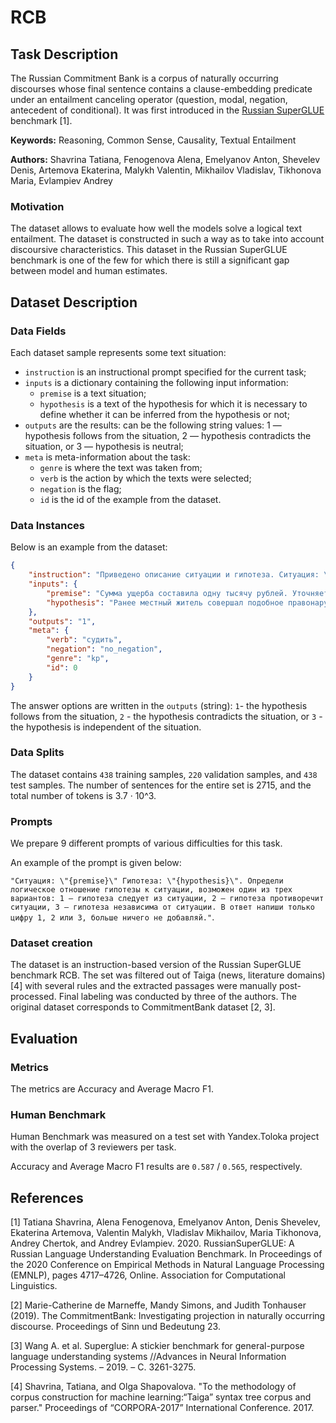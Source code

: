 # **RCB**

## Task Description

The Russian Commitment Bank is a corpus of naturally occurring discourses whose final sentence contains a clause-embedding predicate under an entailment canceling operator (question, modal, negation, antecedent of conditional). It was first introduced in the [Russian SuperGLUE](https://russiansuperglue.com/tasks/task_info/RCB) benchmark [1].

**Keywords:** Reasoning, Common Sense, Causality, Textual Entailment

**Authors:** Shavrina Tatiana, Fenogenova Alena, Emelyanov Anton, Shevelev Denis, Artemova Ekaterina, Malykh Valentin, Mikhailov Vladislav, Tikhonova Maria, Evlampiev Andrey

### Motivation

The dataset allows to evaluate how well the models solve a logical text entailment. The dataset is constructed in such a way as to take into account discoursive characteristics. This dataset in the Russian SuperGLUE benchmark is one of the few for which there is still a significant gap between model and human estimates.

## Dataset Description

### Data Fields

Each dataset sample represents some text situation:

- `instruction` is an instructional prompt specified for the current task;
- `inputs` is a dictionary containing the following input information:
    - `premise` is a text situation;
    - `hypothesis` is a text of the hypothesis for which it is necessary to define whether it can be inferred from the hypothesis or not;
- `outputs` are the results: can be the following string values: 1 — hypothesis follows from the situation, 2 — hypothesis contradicts the situation, or 3 — hypothesis is neutral;
- `meta` is meta-information about the task:
    - `genre` is where the text was taken from;
    - `verb` is the action by which the texts were selected;
    - `negation` is the flag;
    - `id` is the id of the example from the dataset.

### Data Instances

Below is an example from the dataset:

```json
{
    "instruction": "Приведено описание ситуации и гипотеза. Ситуация: \"{premise}\" Гипотеза: \"{hypothesis}\". Определи отношение гипотезы к ситуации, выбери один из трех вариантов: 1 — гипотеза следует из ситуации, 2 — гипотеза противоречит ситуации, 3 — гипотеза независима от ситуации. В ответ напиши только цифру 1, 2 или 3, больше ничего не добавляй.",
    "inputs": {
        "premise": "Сумма ущерба составила одну тысячу рублей. Уточняется, что на место происшествия выехала следственная группа, которая установила личность злоумышленника. Им оказался местный житель, ранее судимый за подобное правонарушение.",
        "hypothesis": "Ранее местный житель совершал подобное правонарушение."
    },
    "outputs": "1",
    "meta": {
        "verb": "судить",
        "negation": "no_negation",
        "genre": "kp",
        "id": 0
    }
}
```
The answer options are written in the `outputs` (string): `1`- the hypothesis follows from the situation, `2` - the hypothesis contradicts the situation, or `3` - the hypothesis is independent of the situation.
### Data Splits

The dataset contains `438` training samples, `220` validation samples, and `438` test samples. The number of sentences for the entire set is 2715, and the total number of tokens is 3.7 · 10^3.

### Prompts

We prepare 9 different prompts of various difficulties for this task.

An example of the prompt is given below:

`"Ситуация: \"{premise}\" Гипотеза: \"{hypothesis}\". Определи логическое отношение гипотезы к ситуации, возможен один из трех вариантов: 1 — гипотеза следует из ситуации, 2 — гипотеза противоречит ситуации, 3 — гипотеза независима от ситуации. В ответ напиши только цифру 1, 2 или 3, больше ничего не добавляй."`.

### Dataset creation

The dataset is an instruction-based version of the Russian SuperGLUE benchmark RCB. The set was filtered out of Taiga (news, literature domains) [4] with several rules and the extracted passages were manually post-processed. Final labeling was conducted by three of the authors. The original dataset corresponds to CommitmentBank dataset [2, 3].

## Evaluation

### Metrics

The metrics are Accuracy and Average Macro F1.

### Human Benchmark

Human Benchmark was measured on a test set with Yandex.Toloka project with the overlap of 3 reviewers per task.

Accuracy and Average Macro F1 results are `0.587` / `0.565`, respectively.

## References

[1] Tatiana Shavrina, Alena Fenogenova, Emelyanov Anton, Denis Shevelev, Ekaterina Artemova, Valentin Malykh, Vladislav Mikhailov, Maria Tikhonova, Andrey Chertok, and Andrey Evlampiev. 2020. RussianSuperGLUE: A Russian Language Understanding Evaluation Benchmark. In Proceedings of the 2020 Conference on Empirical Methods in Natural Language Processing (EMNLP), pages 4717–4726, Online. Association for Computational Linguistics.

[2] Marie-Catherine de Marneffe, Mandy Simons, and Judith Tonhauser (2019). The CommitmentBank: Investigating projection in naturally occurring discourse. Proceedings of Sinn und Bedeutung 23.

[3] Wang A. et al. Superglue: A stickier benchmark for general-purpose language understanding systems //Advances in Neural Information Processing Systems. – 2019. – С. 3261-3275.

[4] Shavrina, Tatiana, and Olga Shapovalova. "To the methodology of corpus construction for machine learning:“Taiga” syntax tree corpus and parser." Proceedings of “CORPORA-2017” International Conference. 2017.
